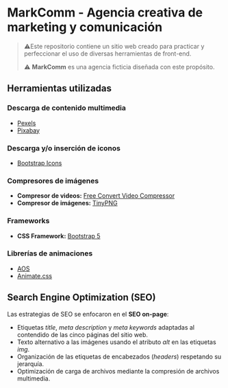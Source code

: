 # MarkComm - Agencia creativa de marketing y comunicación

> :warning:Este repositorio contiene un sitio web creado para practicar y perfeccionar el uso de diversas herramientas de front-end.
> 
> :warning: **MarkComm** es una agencia ficticia diseñada con este propósito.

## Herramientas utilizadas

### Descarga de contenido multimedia
- [Pexels](https://www.pexels.com/es-es/)
- [Pixabay](https://pixabay.com/)

### Descarga y/o inserción de iconos
- [Bootstrap Icons](https://icons.getbootstrap.com/)

### Compresores de imágenes
- **Compresor de videos:** [Free Convert Video Compressor](https://www.freeconvert.com/video-compressor)
- **Compresor de imágenes:** [TinyPNG](https://tinypng.com/)

### Frameworks
- **CSS Framework:** [Bootstrap 5](https://getbootstrap.com/)

### Librerías de animaciones
- [AOS](https://michalsnik.github.io/aos/)
- [Animate.css](https://animate.style/)

## Search Engine Optimization (SEO)
Las estrategias de SEO se enfocaron en el **SEO on-page**:

- Etiquetas *title*, *meta description* y *meta keywords* adaptadas al contendido de las cinco páginas del sitio web.
- Texto alternativo a las imágenes usando el atributo *alt* en las etiquetas *img*.
- Organización de las etiquetas de encabezados (*headers*) respetando su jerarquía.
- Optimización de carga de archivos mediante la compresión de archivos multimedia.

